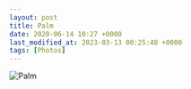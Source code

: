 ```yaml
---
layout: post
title: Palm
date: 2020-06-14 10:27 +0000
last_modified_at: 2023-03-13 00:25:48 +0000
tags: [Photos]
---
```


![Palm](//i.chenna.me/photos/prod/2020-06-14_10_27_07.jpg)
